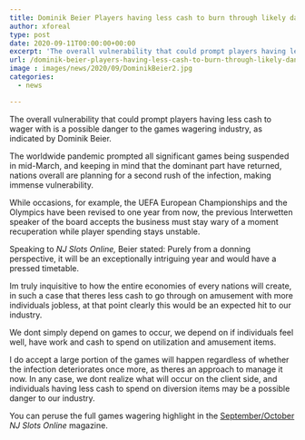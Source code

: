 ```yaml
---
title: Dominik Beier Players having less cash to burn through likely danger to our industry
author: xforeal 
type: post
date: 2020-09-11T00:00:00+00:00
excerpt: 'The overall vulnerability that could prompt players having less cash to wager with is an expected danger to the games wagering industry, as indicated by Dominik Beier '
url: /dominik-beier-players-having-less-cash-to-burn-through-likely-danger-to-our-industry/
image : images/news/2020/09/DominikBeier2.jpg
categories:
  - news

---
```

The overall vulnerability that could prompt players having less cash to wager with is a possible danger to the games wagering industry, as indicated by Dominik Beier. 

The worldwide pandemic prompted all significant games being suspended in mid-March, and keeping in mind that the dominant part have returned, nations overall are planning for a second rush of the infection, making immense vulnerability. 

While occasions, for example, the UEFA European Championships and the Olympics have been revised to one year from now, the previous Interwetten speaker of the board accepts the business must stay wary of a moment recuperation while player spending stays unstable. 

Speaking to _NJ Slots Online,_ Beier stated: Purely from a donning perspective, it will be an exceptionally intriguing year and would have a pressed timetable. 

Im truly inquisitive to how the entire economies of every nations will create, in such a case that theres less cash to go through on amusement with more individuals jobless, at that point clearly this would be an expected hit to our industry. 

We dont simply depend on games to occur, we depend on if individuals feel well, have work and cash to spend on utilization and amusement items. 

I do accept a large portion of the games will happen regardless of whether the infection deteriorates once more, as theres an approach to manage it now. In any case, we dont realize what will occur on the client side, and individuals having less cash to spend on diversion items may be a possible danger to our industry. 

You can peruse the full games wagering highlight in the [September/October][1] _NJ Slots Online_ magazine.

 [1]: #